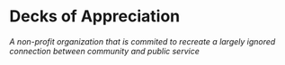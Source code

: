 <h1> Decks of Appreciation </h1>
<h6> A non-profit organization that is commited to recreate a largely ignored connection between community and public service</h6>
